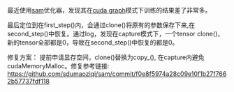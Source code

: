

最近使用[sam](https://github.com/davda54/sam)优化器，发现其在[cuda graph](https://pytorch.org/blog/accelerating-pytorch-with-cuda-graphs/)模式下训练的结果差了非常多。

最后定位到在first_step()内，会通过clone()将原有的参数保存下来,在second_step()中恢复。通过log，发现在capture模式下，一个tensor clone()，新的tensor全部都是0，导致在second_step()中恢复的都是0。

修复方案：
提前申请显存空间，clone()替换为copy_(), 在capture内避免cudaMemoryMalloc。修复参考链接: https://github.com/sdumaoziqi/sam/commit/f0e8f5974a28c09e10f1b27f7662b57737fdf118